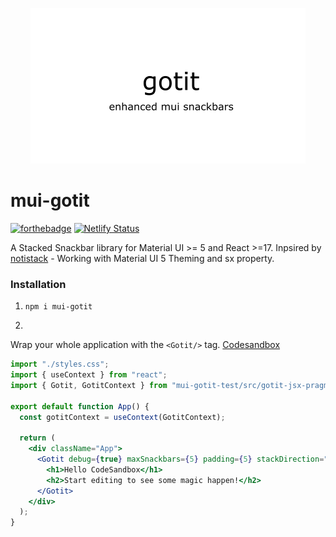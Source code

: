 <p align="center">
  <img src="https://raw.githubusercontent.com/ggcaponetto/mui-gotit/main/images/gotit-logo.png">
</p>

# mui-gotit
[![forthebadge](https://forthebadge.com/images/badges/fuck-it-ship-it.svg)](https://forthebadge.com)
[![Netlify Status](https://api.netlify.com/api/v1/badges/4135c5b9-2db3-4716-800f-d0a85d93265e/deploy-status)](https://app.netlify.com/sites/nervous-leakey-dd153f/deploys)

A Stacked Snackbar library for Material UI >= 5 and React >=17.
Inpsired by [notistack](https://github.com/iamhosseindhv/notistack) - Working with Material UI 5 Theming and sx property.

### Installation

1. ``npm i mui-gotit``

1.
Wrap your whole application with the ``<Gotit/>`` tag.
[Codesandbox](https://codesandbox.io/s/mui-gotit-qpyrl?file=/src/App.js:0-462)
````jsx
import "./styles.css";
import { useContext } from "react";
import { Gotit, GotitContext } from "mui-gotit-test/src/gotit-jsx-pragma.js";

export default function App() {
  const gotitContext = useContext(GotitContext);

  return (
    <div className="App">
      <Gotit debug={true} maxSnackbars={5} padding={5} stackDirection="bottom">
        <h1>Hello CodeSandbox</h1>
        <h2>Start editing to see some magic happen!</h2>
      </Gotit>
    </div>
  );
}
````
